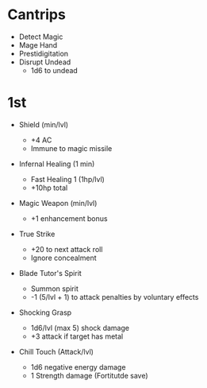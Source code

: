 # Cantrips
- Detect Magic
- Mage Hand
- Prestidigitation
- Disrupt Undead
    - 1d6 to undead

# 1st
- Shield (min/lvl)
    - +4 AC
    - Immune to magic missile

- Infernal Healing (1 min)
    - Fast Healing 1 (1hp/lvl)
    - +10hp total

- Magic Weapon (min/lvl)
    - +1 enhancement bonus

- True Strike
    - +20 to next attack roll
    - Ignore concealment

- Blade Tutor's Spirit
    - Summon spirit
    - -1 (5/lvl + 1) to attack penalties by voluntary effects

- Shocking Grasp
    - 1d6/lvl (max 5) shock damage
    - +3 attack if target has metal

- Chill Touch (Attack/lvl)
    - 1d6 negative energy damage
    - 1 Strength damage (Fortitutde save)
